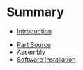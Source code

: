 # Summary

* [Introduction](README.md)

- [Part Source](part_source.md)
- [Assembly](assembly.md)
- [Software Installation](software_install.md)